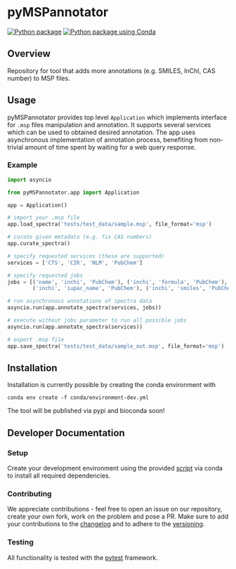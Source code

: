 # pyMSPannotator

[![Python package](https://github.com/RECETOX/pyMSPannotator/actions/workflows/python-package.yml/badge.svg)](https://github.com/RECETOX/pyMSPannotator/actions/workflows/python-package.yml)
[![Python package using Conda](https://github.com/RECETOX/pyMSPannotator/actions/workflows/python-package-conda.yml/badge.svg)](https://github.com/RECETOX/pyMSPannotator/actions/workflows/python-package-conda.yml)

## Overview

Repository for tool that adds more annotations (e.g. SMILES, InChI, CAS number) to MSP files.

## Usage

pyMSPannotator provides top level `Application` which implements interface for `.msp` files manipulation and annotation. 
It supports several services which can be used to obtained desired annotation. 
The app uses asynchronous implementation of annotation process, benefiting from non-trivial amount of time spent by waiting for a web query response.

### Example

```python
import asyncio

from pyMSPannotator.app import Application

app = Application()

# import your .msp file
app.load_spectra('tests/test_data/sample.msp', file_format='msp')

# curate given metadata (e.g. fix CAS numbers)
app.curate_spectra()

# specify requested services (these are supported)
services = ['CTS', 'CIR', 'NLM', 'PubChem']

# specify requested jobs
jobs = [('name', 'inchi', 'PubChem'), ('inchi', 'formula', 'PubChem'), ('inchi', 'inchikey', 'PubChem'),
        ('inchi', 'iupac_name', 'PubChem'), ('inchi', 'smiles', 'PubChem')]

# run asynchronous annotations of spectra data
asyncio.run(app.annotate_spectra(services, jobs))

# execute without jobs parameter to run all possible jobs
asyncio.run(app.annotate_spectra(services))

# export .msp file 
app.save_spectra('tests/test_data/sample_out.msp', file_format='msp')
```

## Installation

Installation is currently possible by creating the conda environment with 

`conda env create -f conda/environment-dev.yml`

The tool will be published via pypi and bioconda soon!

## Developer Documentation

### Setup

Create your development environment using the provided [script](conda/environment-dev.yml) via conda to install all required dependencies.

### Contributing

We appreciate contributions - feel free to open an issue on our repository, create your own fork, work on the problem and pose a PR. 
Make sure to add your contributions to the [changelog](CHANGELOG.md) and to adhere to the [versioning](https://semver.org/spec/v2.0.0.html).

### Testing

All functionality is tested with the [pytest](https://docs.pytest.org/en/6.2.x/contents.html) framework.
